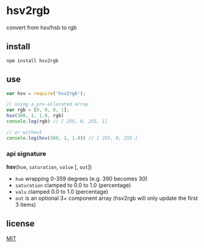 # hsv2rgb

convert from hsv/hsb to rgb

## install

`npm install hsv2rgb`

## use

```javascript
var hsv = require('hsv2rgb');

// using a pre-allocated array
var rgb = [0, 0, 0, 1];
hsv(300, 1, 1.0, rgb)
console.log(rgb) // [ 255, 0, 255, 1]

// or without
console.log(hsv(300, 1, 1.0)) // [ 255, 0, 255 ]
```

### api signature

__hsv__(`hue`, `saturation`, `value` [, `out`])

* `hue` wrapping 0-359 degrees (e.g. 390 becomes 30)
* `saturation` clamped to 0.0 to 1.0 (percentage)
* `valu` clamped 0.0 to 1.0 (percentage)
* `out` is an optional 3+ component array (hsv2rgb will only update the first 3 items)

## license

[MIT](LICENSE.txt)

